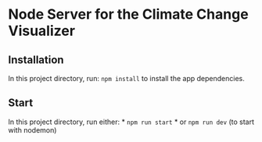 # Node Server for the Climate Change Visualizer

## Installation 
In this project directory, run: `npm install` to install the app dependencies. 

## Start 
In this project directory, run either:
    * `npm run start`
    * or `npm run dev` (to start with nodemon)